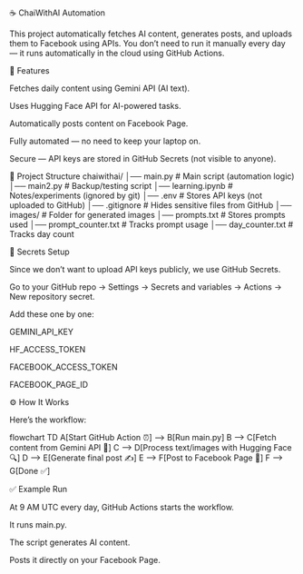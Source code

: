 ☕ ChaiWithAI Automation

This project automatically fetches AI content, generates posts, and uploads them to Facebook using APIs. You don’t need to run it manually every day — it runs automatically in the cloud using GitHub Actions.

🚀 Features

Fetches daily content using Gemini API (AI text).

Uses Hugging Face API for AI-powered tasks.

Automatically posts content on Facebook Page.

Fully automated — no need to keep your laptop on.

Secure — API keys are stored in GitHub Secrets (not visible to anyone).

📂 Project Structure
chaiwithai/
│── main.py              # Main script (automation logic)
│── main2.py             # Backup/testing script
│── learning.ipynb       # Notes/experiments (ignored by git)
│── .env                 # Stores API keys (not uploaded to GitHub)
│── .gitignore           # Hides sensitive files from GitHub
│── images/              # Folder for generated images
│── prompts.txt          # Stores prompts used
│── prompt_counter.txt   # Tracks prompt usage
│── day_counter.txt      # Tracks day count

🔑 Secrets Setup

Since we don’t want to upload API keys publicly, we use GitHub Secrets.

Go to your GitHub repo → Settings → Secrets and variables → Actions → New repository secret.

Add these one by one:

GEMINI_API_KEY

HF_ACCESS_TOKEN

FACEBOOK_ACCESS_TOKEN

FACEBOOK_PAGE_ID

⚙️ How It Works

Here’s the workflow:

flowchart TD
    A[Start GitHub Action ⏰] --> B[Run main.py]
    B --> C[Fetch content from Gemini API 🤖]
    C --> D[Process text/images with Hugging Face 🔍]
    D --> E[Generate final post ✍️]
    E --> F[Post to Facebook Page 📢]
    F --> G[Done ✅]


✅ Example Run

At 9 AM UTC every day, GitHub Actions starts the workflow.

It runs main.py.

The script generates AI content.

Posts it directly on your Facebook Page.